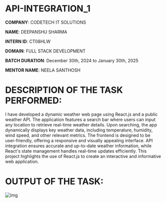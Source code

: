 # API-INTEGRATION_1

**COMPANY**: CODETECH IT SOLUTIONS

**NAME**: DEEPANSHU SHARMA

**INTERN ID**: CT08HLW

**DOMAIN**: FULL STACK DEVELOPMENT

**BATCH DURATION**: December 30th, 2024 to January 30th, 2025

**MENTOR NAME**: NEELA SANTHOSH

# DESCRIPTION OF THE TASK PERFORMED:
I have developed a dynamic weather web page using React.js and a public weather API. The application features a search bar where users can input any location to retrieve real-time weather details. Upon searching, the app dynamically displays key weather data, including temperature, humidity, wind speed, and other relevant metrics. The frontend is designed to be user-friendly, offering a responsive and visually appealing interface. API integration ensures accurate and up-to-date weather information, while React's state management handles real-time updates efficiently. This project highlights the use of React.js to create an interactive and informative web application.

# OUTPUT OF THE TASK:
![img](https://github.com/user-attachments/assets/d9dd60db-b4f3-4b7b-b6fc-d2b1fe8017d3)

